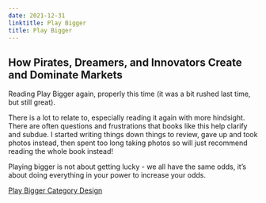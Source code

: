 ```yaml
---
date: 2021-12-31
linktitle: Play Bigger
title: Play Bigger
---
```


## How Pirates, Dreamers, and Innovators Create and Dominate Markets

Reading Play Bigger again, properly this time (it was a bit rushed last time, but still great). 

There is a lot to relate to, especially reading it again with more hindsight. There are often questions and frustrations that books like this help clarify and subdue. 
I started writing things down things to review, gave up and took photos instead, then spent too long taking photos so will just recommend reading the whole book instead! 

Playing bigger is not about getting lucky - we all have the same odds, it’s about doing everything in your power to increase your odds.  

[Play Bigger Category Design](https://www.playbigger.com/)